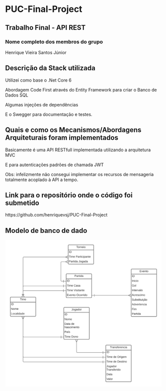 # PUC-Final-Project

## Trabalho Final - API REST
<h3>Nome completo dos membros do grupo</h3>
<p>Henrique Vieira Santos Júnior</p>
  
## Descrição da Stack utilizada
<p>Utilizei como base o .Net Core 6</p>
<p>Abordagem Code First através do Entity Framework para criar o Banco de Dados SQL</p>
<p>Algumas injeções de dependências</p>
<p>E o Swegger para documentação e testes.</p>

## Quais e como os Mecanismos/Abordagens Arquiteturais foram implementados
<p>Basicamente é uma API RESTfull implementada utilizando a arquitetura MVC</p>
<p>E para autenticações padrões de chamada JWT</p>
<p>Obs: infelizmente não consegui implementar os recursos de mensageria totalmente acoplado à API a tempo.</p>

## Link para o repositório onde o código foi submetido
<p>https://github.com/henriquevsj/PUC-Final-Project</p>

## Modelo de banco de dado
<img src="PUC Final Project BDModel.png">

